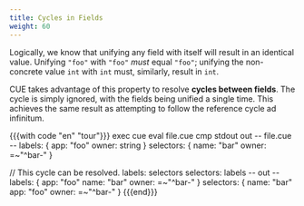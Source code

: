 ```yaml
---
title: Cycles in Fields
weight: 60
---
```


Logically, we know that unifying any field with itself will result in an
identical value. Unifying `"foo"` with `"foo"` *must* equal `"foo"`; unifying
the non-concrete value `int` with `int` must, similarly, result in `int`.

CUE takes advantage of this property to resolve **cycles between fields**.
The cycle is simply ignored, with the fields being unified a single time.
This achieves the same result as attempting to follow the reference cycle ad
infinitum.

{{{with code "en" "tour"}}}
exec cue eval file.cue
cmp stdout out
-- file.cue --
labels: {
	app:   "foo"
	owner: string
}
selectors: {
	name:  "bar"
	owner: =~"^bar-"
}

// This cycle can be resolved.
labels:    selectors
selectors: labels
-- out --
labels: {
    app:   "foo"
    name:  "bar"
    owner: =~"^bar-"
}
selectors: {
    name:  "bar"
    app:   "foo"
    owner: =~"^bar-"
}
{{{end}}}
